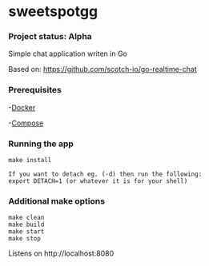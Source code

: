 # sweetspotgg

### Project status: Alpha

Simple chat application writen in Go

Based on: https://github.com/scotch-io/go-realtime-chat

### Prerequisites

-[Docker]

-[Compose]

### Running the app
```
make install

If you want to detach eg. (-d) then run the following:
export DETACH=1 (or whatever it is for your shell)
```

### Additional make options
```
make clean
make build
make start
make stop
```

Listens on http://localhost:8080

[Docker]: https://docs.docker.com/install/
[Compose]: https://docs.docker.com/compose/install/